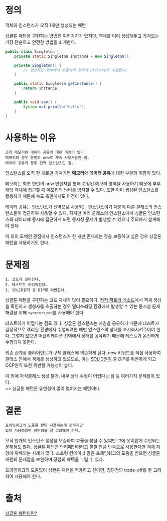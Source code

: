 # 정의

객체의 인스턴스가 오직 1개만 생성되는 패턴

싱글톤 패턴을 구현하는 방법은 여러가지가 있지만, 객체를 미리 생성해두고 가져오는 가장 단순하고 안전한 방법을 소개한다.
```java
public class Singleton {
    private static Singleton instance = new Singleton();

    private Singleton() {
        // 생성자는 외부에서 호출하지 못하게 private로 지정한다.
    }

    public static Singleton getInstance() {
        return instance;
    }

    public void say() {
        System.out.println("hello");
    }
}
```

# 사용하는 이유

```
크게 메모리와 데이터 공유에 대한 이점이 있다.
메모리의 경우 한번의 new로 계속 사용가능한 점.
데이터 공유의 경우 전역 인스턴스인 점.
```
인스턴스를 오직 한 개로만 가져가면 **메모리**와 **데이터 공유**에 대한 부분의 이점이 있다.

메모리는 최초 한번의 new 연산자를 통해 고정된 메모리 영역을 사용하기 때문에 추후 해당 객체에 접근할 때 메모리의 낭비를 방지할 수 있다. 또한 이미 생성된 인스턴스를 활용하기 때문에 속도 측면에서도 이점이 있다.

데이터 공유는 인스턴스가 전역으로 사용되는 인스턴스이기 때문에 다른 클래스의 인스턴스들이 접근하여 사용할 수 있다. 하지만 여러 클래스의 인스턴스에서 싱글톤 인스턴스의 데이터에 동시에 접근하게 되면 동시성 문제가 발생할 수 있으니 주의해서 설계해야 한다.

이 외의 도메인 관점에서 인스턴스가 한 개만 존재하는 것을 보증하고 싶은 경우 싱글톤 패턴을 사용하기도 한다.

# 문제점

```
1. 코드가 길어진다.
2. 테스트가 어려워진다.
3. SOLID원칙 중 DIP를 위반한다.
```

싱글톤 패턴을 구현하는 코드 자체가 많이 필요하다. [정적 팩토리 메소드]()에서 객체 생성을 확인하고 생성자를 호출하는 경우 멀티쓰레딩 환경에서 발생할 수 있는 동시성 문제 해결을 위해 `syncronized`를 사용해야 한다.

테스트하기 어렵다는 점도 있다. 싱글톤 인스턴스는 자원을 공유하기 때문에 테스트가 결정적으로 격리된 환경에서 수행되려면 매번 인스턴스의 상태를 초기화시켜주어야 한다. 그렇지 않으면 어플리케이션 전역에서 상태를 공유하기 때문에 테스트가 온전하게 수행되지 못한다.

의존 관계상 클라이언트가 구체 클래스에 의존하게 된다. new 키워드를 직접 사용하여 클래스 안에서 객체를 생성하고 있으므로, 이는 [SOLID원칙](/Java/%EA%B0%9D%EC%B2%B4%EC%99%80%20%EA%B0%9D%EC%B2%B4%EC%A7%80%ED%96%A5.md) 중 DIP를 위반하게 되고 OCP원칙 또한 위반할 가능성이 높다.

이 외에 자식클래스 생성 불가, 내부 상태 수정이 어렵다는 점 등 여러가지 문제점이 있다.   
=> 싱글톤 패턴은 유연성이 많이 떨어지는 패턴이다.

# 결론
```
프레임워크의 도움을 받아 사용하는게 편하지만
없이 사용하려면 장단점을 잘 고려해야 한다.
```
오직 한개의 인스턴스 생성을 보증하여 효율을 찾을 수 있찌만 그에 못지않게 수반되는 문제점도 많다. 싱글톤 패턴은 안티패턴이라고 불릴 만큼 단독으로 사용한다면 객체 지향에 위배되는 사례가 많다. 스프링 컨테이너 같은 프레임워크의 도움을 받으면 싱글톤 패턴의 문제점을 보완하며 장점의 혜택을 누릴 수 있다.

프레임워크의 도움없이 싱글톤 패턴을 적용하고 싶다면, 장단점의 trade-off를 잘 고려하여 사용해야 한다.

# 출처

[싱글톤 패턴이란?](https://tecoble.techcourse.co.kr/post/2020-11-07-singleton/)